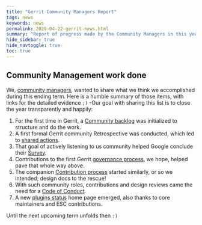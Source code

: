 ```yaml
---
title: "Gerrit Community Managers Report"
tags: news
keywords: news
permalink: 2020-04-22-gerrit-news.html
summary: "Report of progress made by the Community Managers in this year"
hide_sidebar: true
hide_navtoggle: true
toc: true
---
```


## Community Management work done

We, [community managers](https://www.gerritcodereview.com/members.html#community-managers),
wanted to share what we think we accomplished during this ending term. Here is
a humble summary of those items, with links for the detailed evidence `;)` -Our
goal with sharing this list is to close the year transparently and happily:

1. For the first time in Gerrit, a
   [Community backlog](https://bugs.chromium.org/p/gerrit/issues/list?q=component%3ACommunity&sort=priority)
   was initialized to structure and do the work.
1. A first formal Gerrit community Retrospective was conducted, which led to
   [shared actions](https://bugs.chromium.org/p/gerrit/issues/list?q=label%3ARetrospective&sort=priority).
1. That goal of actively listening to us community helped Google conclude their
   [Survey](https://bugs.chromium.org/p/gerrit/issues/list?q=label%3ASurvey&sort=priority).
1. Contributions to the first Gerrit
   [governance process](https://gerrit-review.googlesource.com/Documentation/dev-processes.html#project-governance),
   we hope, helped pave that whole way above.
1. The companion
   [Contribution process](https://gerrit-review.googlesource.com/Documentation/dev-community.html#how-to-contribute)
   started similarly, or so we intended; design docs to the rescue!
1. With such community roles, contributions and design reviews came the need for a
   [Code of Conduct](https://www.gerritcodereview.com/codeofconduct.html).
1. A new
   [plugins status](https://www.gerritcodereview.com/2020-03-31-gerrit-news-feb-mar-2020.html#new-plugins-home-page)
   home page emerged, also thanks to core maintainers and ESC contributions.

Until the next upcoming term unfolds then `:)`
